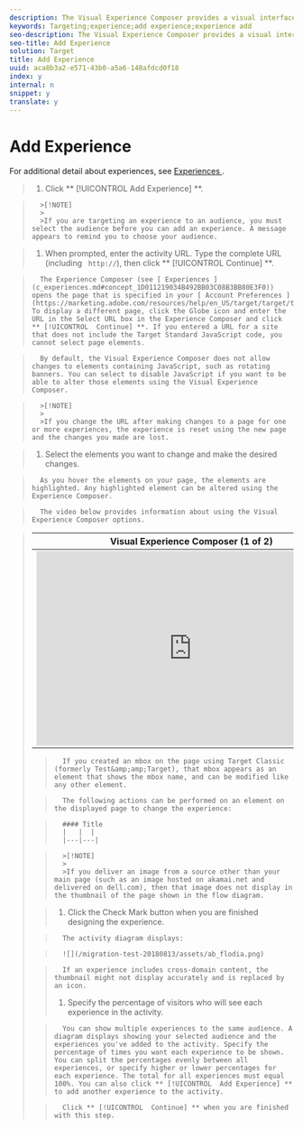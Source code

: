 ```yaml
---
description: The Visual Experience Composer provides a visual interface for editing the experiences on your page.
keywords: Targeting;experience;add experience;experience add
seo-description: The Visual Experience Composer provides a visual interface for editing the experiences on your page.
seo-title: Add Experience
solution: Target
title: Add Experience
uuid: aca8b3a2-e571-43b0-a5a6-148afdcd0f18
index: y
internal: n
snippet: y
translate: y
---
```


# Add Experience

For additional detail about experiences, see [ Experiences ](c_experiences.md#concept_A2E10F6AFB3D4AEAB6951EE14688848D). 

>1. Click ** [!UICONTROL  Add Experience] **.


>       >[!NOTE]
>       >
>       >If you are targeting an experience to an audience, you must select the audience before you can add an experience. A message appears to remind you to choose your audience.

>1. When prompted, enter the activity URL. Type the complete URL (including ` http://`), then click ** [!UICONTROL  Continue] **.

>       The Experience Composer (see [ Experiences ](c_experiences.md#concept_1D011219034B492BB03C08B3BB80E3F0)) opens the page that is specified in your [ Account Preferences ](https://marketing.adobe.com/resources/help/en_US/target/target/t_account_preferences.html). To display a different page, click the Globe icon and enter the URL in the Select URL box in the Experience Composer and click ** [!UICONTROL  Continue] **. If you entered a URL for a site that does not include the Target Standard JavaScript code, you cannot select page elements. 

>       By default, the Visual Experience Composer does not allow changes to elements containing JavaScript, such as rotating banners. You can select to disable JavaScript if you want to be able to alter those elements using the Visual Experience Composer. 


>       >[!NOTE]
>       >
>       >If you change the URL after making changes to a page for one or more experiences, the experience is reset using the new page and the changes you made are lost.

>1. Select the elements you want to change and make the desired changes.

>       As you hover the elements on your page, the elements are highlighted. Any highlighted element can be altered using the Experience Composer. 

>       The video below provides information about using the Visual Experience Composer options. 



>    <table id="table_A3A70CC0C9F54131BB9F098B4DA8C9D6"> 
 <thead> 
  <tr> 
   <th class="entry" colspan="2"> Visual Experience Composer (1 of 2) </th> 
   <th colname="col3" class="entry"> 7:17 </th> 
  </tr> 
 </thead>
 <tbody> 
  <tr> 
   <td colspan="2"> 
    <div width="550" class="video-iframe"> 
     <iframe src="https://www.youtube.com/embed/2KUDgu6Mscg/" frameborder="0" webkitallowfullscreen="true" mozallowfullscreen="true" oallowfullscreen="true" msallowfullscreen="true" allowfullscreen="allowfullscreen" scrolling="no" width="550" height="345">https://www.youtube.com/embed/2KUDgu6Mscg/</iframe>
    </div> </td> 
   <td colname="col3"> <p> 
     <ul id="ul_FF4FEC7BC7A34461BAA54FBE18A8E63B"> 
      <li id="li_7D6D4CB2E771430F84D2B658F8611532">Change the content of a page </li> 
      <li id="li_745F20CC95DF4BE48173991CB42EC50A">Change the layout of a page </li> 
     </ul> </p> </td> 
  </tr> 
 </tbody> 
</table>

>       If you created an mbox on the page using Target Classic (formerly Test&amp;amp;Target), that mbox appears as an element that shows the mbox name, and can be modified like any other element. 

>       The following actions can be performed on an element on the displayed page to change the experience: 



>       #### Title
>       |   |  |
>       |---|---|


>       >[!NOTE]
>       >
>       >If you deliver an image from a source other than your main page (such as an image hosted on akamai.net and delivered on dell.com), then that image does not display in the thumbnail of the page shown in the flow diagram.

>1. Click the Check Mark button when you are finished designing the experience.

>       The activity diagram displays: 

>       ![](/migration-test-20180813/assets/ab_flodia.png) 

>       If an experience includes cross-domain content, the thumbnail might not display accurately and is replaced by an icon. 
>1. Specify the percentage of visitors who will see each experience in the activity.

>       You can show multiple experiences to the same audience. A diagram displays showing your selected audience and the experiences you've added to the activity. Specify the percentage of times you want each experience to be shown. You can split the percentages evenly between all experiences, or specify higher or lower percentages for each experience. The total for all experiences must equal 100%. You can also click ** [!UICONTROL  Add Experience] ** to add another experience to the activity. 

>       Click ** [!UICONTROL  Continue] ** when you are finished with this step. 
